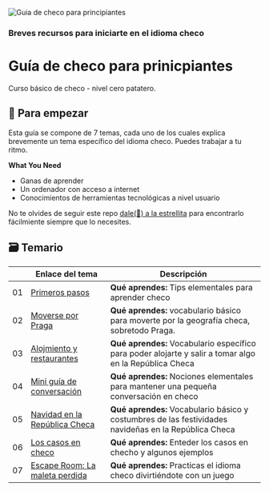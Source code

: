 ![Guia de checo para principiantes](./images/rodrigo-ardilha-WAPFd4fMy2o-unsplash)

### Breves recursos para iniciarte en el idioma checo

# Guía de checo para prinicpiantes

Curso básico de checo - nivel cero patatero.

## 🌱 Para empezar

Esta guía se compone de 7 temas, cada uno de los cuales explica brevemente un tema específico del idioma checo. Puedes trabajar a tu ritmo.

**What You Need**

- Ganas de aprender
- Un ordenador con acceso a internet
- Conocimientos de herramientas tecnológicas a nivel usuario

No te olvides de seguir este repo [dale(🌟) a la estrellita](https://docs.github.com/en/get-started/exploring-projects-on-github/saving-repositories-with-stars?WT.mc_id=academic-105485-koreyst) para encontrarlo fácilmiente siempre que lo necesites.

## 🗃️ Temario

|  | Enlace del tema | Descripción |
|--|--|--|
| 01 | [Primeros pasos](Guia-checo-principiantes/01-primeros-pasos) | **Qué aprendes:** Tips elementales para aprender checo |
| 02 | [Moverse por Praga](Guia-checo-principiantes/02-moverse-por-praga) | **Qué aprendes:** vocabulario básico para moverte por la geografía checa, sobretodo Praga. |
| 03 | [Alojmiento y restaurantes](Guia-checo-principiantes/03-alojamiento-y-restaurantes) | **Qué aprendes:** Vocabulario específico para poder alojarte y salir a tomar algo en la República Checa |
| 04 | [Mini guía de conversación](Guia-checo-principiantes/04-mini-guia-de-conversacion) | **Qué aprendes:** Nociones elementales para mantener una pequeña conversación en checo |
| 05 |  [Navidad en la República Checa](Guia-checo-principiantes/05-navidad-en-la-republica-checa.md)|  **Qué aprendes:** Vocabulario básico y costumbres de las festividades navideñas en la República Checa |
| 06 | [Los casos en checo](Guia-checo-principiantes/06-los-casos-en-checo) |  **Qué aprendes:** Enteder los casos en checho y algunos ejemplos |
| 07 |[Escape Room: La maleta perdida](Guia-checo-principiantes/07-escape-room-La-maleta-perdida.html)  |  **Qué aprendes:** Practicas el idioma checo divirtiéndote con un juego |     
